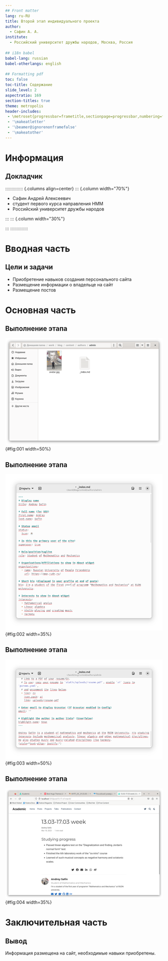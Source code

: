 ```yaml
---
## Front matter
lang: ru-RU
title: Второй этап индивидуального проекта
author:
  - Сафин А. А.
institute:
  - Российский университет дружбы народов, Москва, Россия

## i18n babel
babel-lang: russian
babel-otherlangs: english

## Formatting pdf
toc: false
toc-title: Содержание
slide_level: 2
aspectratio: 169
section-titles: true
theme: metropolis
header-includes:
 - \metroset{progressbar=frametitle,sectionpage=progressbar,numbering=fraction}
 - '\makeatletter'
 - '\beamer@ignorenonframefalse'
 - '\makeatother'
---
```


# Информация

## Докладчик

:::::::::::::: {.columns align=center}
::: {.column width="70%"}

  * Сафин Андрей Алексеевич
  * студент первого курса направления НММ
  * Российский университет дружбы народов

:::
::: {.column width="30%"}

:::
::::::::::::::

# Вводная часть

## Цели и задачи

- Приобретение навыков создания персонального сайта
- Размещение информации о владельце на сайт
- Размещение постов

# Основная часть

## Выполнение этапа

![Добавление фотографии](image/001.png){#fig:001 width=50%}

## Выполнение этапа

![Размещение информации (1)](image/002.png){#fig:002 width=35%}

## Выполнение этапа

![Размещение информации (2)](image/003.png){#fig:003 width=50%}

## Выполнение этапа

![Вид сайта](image/004.png){#fig:004 width=35%}

# Заключительная часть

## Вывод

Информация размещена на сайт, необходимые навыки приобретены.

